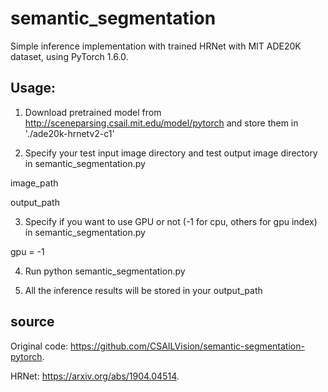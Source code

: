 # semantic_segmentation
Simple inference implementation with trained HRNet with MIT ADE20K dataset, using PyTorch 1.6.0.

## Usage:
1. Download pretrained model from http://sceneparsing.csail.mit.edu/model/pytorch and store them in './ade20k-hrnetv2-c1'

2. Specify your test input image directory and test output image directory in semantic_segmentation.py

image_path

output_path

3. Specify if you want to use GPU or not (-1 for cpu, others for gpu index) in semantic_segmentation.py

gpu = -1

4. Run python semantic_segmentation.py

5. All the inference results will be stored in your output_path

## source
Original code: https://github.com/CSAILVision/semantic-segmentation-pytorch.

HRNet: https://arxiv.org/abs/1904.04514.
